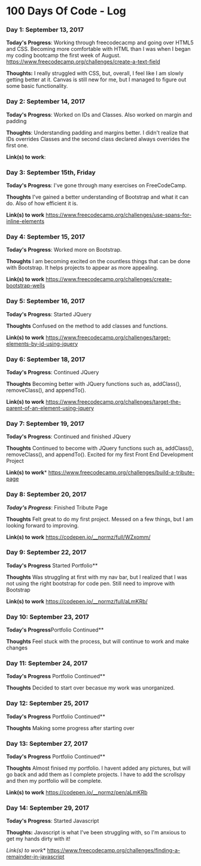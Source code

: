# 100 Days Of Code - Log

### Day 1: September 13, 2017 


**Today's Progress**: Working through freecodecacmp and going over HTML5 and CSS. Becoming more comfortable with HTML than I was when I began my coding bootcamp the first week of August.
https://www.freecodecamp.org/challenges/create-a-text-field

**Thoughts:** I really struggled with CSS, but, overall, I feel like I am slowly getting better at it. Canvas is still new for me, but I managed to figure out some basic functionality.


### Day 2: September 14, 2017 

**Today's Progress**: Worked on IDs and Classes. Also worked on margin and padding

**Thoughts**: Understanding padding and margins better. I didn't realize that IDs overrides Classes and the second class declared always overrides the first one.

**Link(s) to work**: [](https://www.freecodecamp.org/challenges/override-class-declarations-by-styling-id-attributes)


### Day 3: September 15th, Friday

**Today's Progress**: I've gone through many exercises on FreeCodeCamp.

**Thoughts** I've gained a better understanding of Bootstrap and what it can do. Also of how efficient it is. 

**Link(s) to work**
https://www.freecodecamp.org/challenges/use-spans-for-inline-elements

### Day 4: September 15, 2017

**Today's Progress**: Worked more on Bootstrap.

**Thoughts** I am becoming excited on the countless things that can be done with Bootstrap. It helps projects to appear as more appealing.

**Link(s) to work** 
https://www.freecodecamp.org/challenges/create-bootstrap-wells

### Day 5: September 16, 2017

**Today's Progress**: Started JQuery

**Thoughts** Confused on the method to add classes and functions.

**Link(s) to work** 
https://www.freecodecamp.org/challenges/target-elements-by-id-using-jquery

### Day 6: September 18, 2017

**Today's Progress**: Continued JQuery

**Thoughts** Becoming better with JQuery functions such as, addClass(), removeClass(), and appendTo().

**Link(s) to work** 
https://www.freecodecamp.org/challenges/target-the-parent-of-an-element-using-jquery

### Day 7: September 19, 2017

**Today's Progress**: Continued and finished JQuery

**Thoughts** Continued to become with JQuery functions such as, addClass(), removeClass(), and appendTo(). Excited for my first Front End Development Project

**Link(s) to work***
https://www.freecodecamp.org/challenges/build-a-tribute-page

### Day 8: September 20, 2017

***Today's Progress***: Finished Tribute Page

**Thoughts** Felt great to do my first project. Messed on a few things, but I am looking forward to improving.

**Link(s) to work**
https://codepen.io/__normz/full/WZxomm/

### Day 9: September 22, 2017

**Today's Progress** Started Portfolio**

**Thoughts** Was struggling at first with my nav bar, but I realized that I was not using the right bootstrap for code pen. Still need to improve with Bootstrap

**Link(s) to work**
https://codepen.io/__normz/full/aLmKRb/

### Day 10: September 23, 2017

**Today's Progress**Portfolio Continued**

**Thoughts** Feel stuck with the process, but will continue to work and make changes

### Day 11: September 24, 2017

**Today's Progress** Portfolio Continued**

**Thoughts** Decided to start over becasue my work was unorganized.

### Day 12: September 25, 2017

**Today's Progress** Portfolio Continued**

**Thoughts** Making some progress after starting over

### Day 13: September 27, 2017

**Today's Progress** Portfolio Continued**

**Thoughts**  Almost finised my portfolio. I havent added any pictures, but will go back and add them as I complete projects. I have to add the scrollspy and then my portfolio will be complete.

**Link(s) to work**
https://codepen.io/__normz/pen/aLmKRb

### Day 14: September 29, 2017 


**Today's Progress**: Started Javascript


**Thoughts:** Javascript is what I've been struggling with, so I'm anxious to get my hands dirty with it!

*Link(s) to work**
https://www.freecodecamp.org/challenges/finding-a-remainder-in-javascript